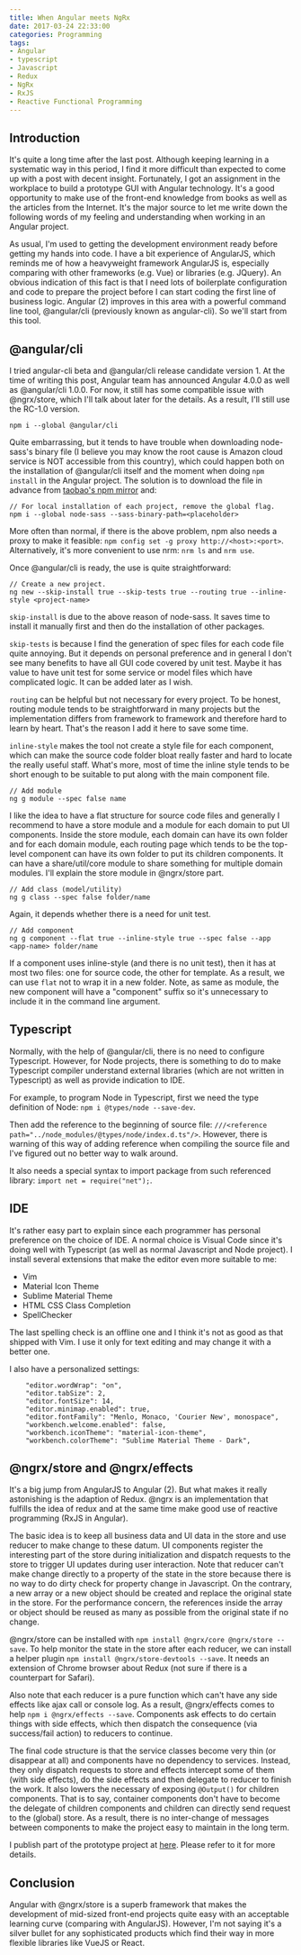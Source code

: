 ```yaml
---
title: When Angular meets NgRx
date: 2017-03-24 22:33:00
categories: Programming
tags:
- Angular
- typescript
- Javascript
- Redux
- NgRx
- RxJS
- Reactive Functional Programming
---
```


## Introduction
It's quite a long time after the last post. Although keeping learning in a systematic way in this period, I find it more difficult than expected to come up with a post with decent insight. Fortunately, I got an assignment in the workplace to build a prototype GUI with Angular technology. It's a good opportunity to make use of the front-end knowledge from books as well as the articles from the Internet. It's the major source to let me write down the following words of my feeling and understanding when working in an Angular project.

As usual, I'm used to getting the development environment ready before getting my hands into code. I have a bit experience of AngularJS, which reminds me of how a heavyweight framework AngularJS is, especially comparing with other frameworks (e.g. Vue) or libraries (e.g. JQuery). An obvious indication of this fact is that I need lots of boilerplate configuration and code to prepare the project before I can start coding the first line of business logic. Angular (2) improves in this area with a powerful command line tool, @angular/cli (previously known as angular-cli). So we'll start from this tool.

<!-- more -->

## @angular/cli
I tried angular-cli beta and @angular/cli release candidate version 1. At the time of writing this post, Angular team has announced Angular 4.0.0 as well as @angular/cli 1.0.0. For now, it still has some compatible issue with @ngrx/store, which I'll talk about later for the details. As a result, I'll still use the RC-1.0 version.
```
npm i --global @angular/cli
```

Quite embarrassing, but it tends to have trouble when downloading node-sass's binary file (I believe you may know the root cause is Amazon cloud service is NOT accessible from this country), which could happen both on the installation of @angular/cli itself and the moment when doing `npm install` in the Angular project. The solution is to download the file in advance from [taobao's npm mirror](npm.taobao.org/mirrors) and:
```
// For local installation of each project, remove the global flag.
npm i --global node-sass --sass-binary-path=<placeholder>
```

More often than normal, if there is the above problem, npm also needs a proxy to make it feasible: `npm config set -g proxy http://<host>:<port>`. Alternatively, it's more convenient to use nrm: `nrm ls` and `nrm use`.

Once @angular/cli is ready, the use is quite straightforward:
```
// Create a new project. 
ng new --skip-install true --skip-tests true --routing true --inline-style <project-name>
```
`skip-install` is due to the above reason of node-sass. It saves time to install it manually first and then do the installation of other packages.

`skip-tests` is because I find the generation of spec files for each code file quite annoying. But it depends on personal preference and in general I don't see many benefits to have all GUI code covered by unit test. Maybe it has value to have unit test for some service or model files which have complicated logic. It can be added later as I wish.

`routing` can be helpful but not necessary for every project. To be honest, routing module tends to be straightforward in many projects but the implementation differs from framework to framework and therefore hard to learn by heart. That's the reason I add it here to save some time.

`inline-style` makes the tool not create a style file for each component, which can make the source code folder bloat really faster and hard to locate the really useful staff. What's more, most of time the inline style tends to be short enough to be suitable to put along with the main component file.

```
// Add module
ng g module --spec false name
```
I like the idea to have a flat structure for source code files and generally I recommend to have a store module and a module for each domain to put UI components. Inside the store module, each domain can have its own folder and for each domain module, each routing page which tends to be the top-level component can have its own folder to put its children components. It can have a share/util/core module to share something for multiple domain modules. I'll explain the store module in @ngrx/store part.

```
// Add class (model/utility)
ng g class --spec false folder/name
```
Again, it depends whether there is a need for unit test.

```
// Add component
ng g component --flat true --inline-style true --spec false --app <app-name> folder/name
```
If a component uses inline-style (and there is no unit test), then it has at most two files: one for source code, the other for template. As a result, we can use `flat` not to wrap it in a new folder. Note, as same as module, the new component will have a "component" suffix so it's unnecessary to include it in the command line argument.

## Typescript
Normally, with the help of @angular/cli, there is no need to configure Typescript. However, for Node projects, there is something to do to make Typescript compiler understand external libraries (which are not written in Typescript) as well as provide indication to IDE. 

For example, to program Node in Typescript, first we need the type definition of Node: `npm i @types/node --save-dev`. 

Then add the reference to the beginning of source file: 
`///<reference path="../node_modules/@types/node/index.d.ts"/>`. 
However, there is warning of this way of adding reference when compiling the source file and I've figured out no better way to walk around.

It also needs a special syntax to import package from such referenced library: `import net = require("net");`.

## IDE
It's rather easy part to explain since each programmer has personal preference on the choice of IDE. A normal choice is Visual Code since it's doing well with Typescript (as well as normal Javascript and Node project). I install several extensions that make the editor even more suitable to me:
+ Vim
+ Material Icon Theme
+ Sublime Material Theme
+ HTML CSS Class Completion
+ SpellChecker

The last spelling check is an offline one and I think it's not as good as that shipped with Vim. I use it only for text editing and may change it with a better one.

I also have a personalized settings:
```
    "editor.wordWrap": "on",
    "editor.tabSize": 2,
    "editor.fontSize": 14,
    "editor.minimap.enabled": true,
    "editor.fontFamily": "Menlo, Monaco, 'Courier New', monospace",
    "workbench.welcome.enabled": false,
    "workbench.iconTheme": "material-icon-theme",
    "workbench.colorTheme": "Sublime Material Theme - Dark",
```

## @ngrx/store and @ngrx/effects
It's a big jump from AngularJS to Angular (2). But what makes it really astonishing is the adaption of Redux. @ngrx is an implementation that fulfills the idea of redux and at the same time make good use of reactive programming (RxJS in Angular).

The basic idea is to keep all business data and UI data in the store and use reducer to make change to these datum. UI components register the interesting part of the store during initialization and dispatch requests to the store to trigger UI updates during user interaction. Note that reducer can't make change directly to a property of the state in the store because there is no way to do dirty check for property change in Javascript. On the contrary, a new array or a new object should be created and replace the original state in the store. For the performance concern, the references inside the array or object should be reused as many as possible from the original state if no change. 

@ngrx/store can be installed with `npm install @ngrx/core @ngrx/store --save`. To help monitor the state in the store after each reducer, we can install a helper plugin `npm install @ngrx/store-devtools --save`. It needs an extension of Chrome browser about Redux (not sure if there is a counterpart for Safari).

Also note that each reducer is a pure function which can't have any side effects like ajax call or console log. As a result, @ngrx/effects comes to help `npm i @ngrx/effects --save`. Components ask effects to do certain things with side effects, which then dispatch the consequence (via success/fail action) to reducers to continue.

The final code structure is that the service classes become very thin (or disappear at all) and components have no dependency to services. Instead, they only dispatch requests to store and effects intercept some of them (with side effects), do the side effects and then delegate to reducer to finish the work. It also lowers the necessary of exposing `@Output()` for children components. That is to say, container components don't have to become the delegate of children components and children can directly send request to the (global) store. As a result, there is no inter-change of messages between components to make the project easy to maintain in the long term.

I publish part of the prototype project at [here](git@github.com:sevenbamboos/bpe-tool.git). Please refer to it for more details.

## Conclusion
Angular with @ngrx/store is a superb framework that makes the development of mid-sized front-end projects quite easy with an acceptable learning curve (comparing with AngularJS). However, I'm not saying it's a silver bullet for any sophisticated products which find their way in more flexible libraries like VueJS or React.
